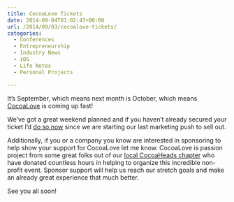 ```yaml
---
title: CocoaLove Tickets
date: 2014-09-04T01:02:47+00:00
url: /2014/09/03/cocoalove-tickets/
categories:
  - Conferences
  - Entrepreneurship
  - Industry News
  - iOS
  - Life Notes
  - Personal Projects

---
```

It&#8217;s September, which means next month is October, which means [CocoaLove][1] is coming up fast!

We&#8217;ve got a great weekend planned and if you haven&#8217;t already secured your ticket I&#8217;d [do so now][2] since we are starting our last marketing push to sell out.

Additionally, if you or a company you know are interested in sponsoring to help show your support for CocoaLove let me know. CocoaLove is passion project from some great folks out of our [local CocoaHeads chapter][3] who have donated countless hours in helping to organize this incredible non-profit event. Sponsor support will help us reach our stretch goals and make an already great experience that much better.

See you all soon!

 [1]: http://cocoalove.org/
 [2]: https://ti.to/cocoalove/2014/
 [3]: http://phillycocoa.org